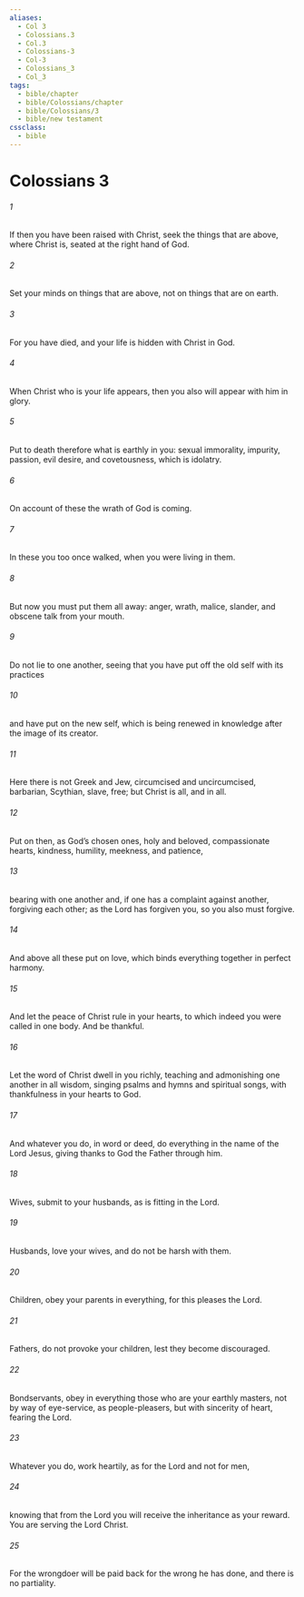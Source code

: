 ```yaml
---
aliases:
  - Col 3
  - Colossians.3
  - Col.3
  - Colossians-3
  - Col-3
  - Colossians_3
  - Col_3
tags:
  - bible/chapter
  - bible/Colossians/chapter
  - bible/Colossians/3
  - bible/new testament
cssclass:
  - bible
---
```


# Colossians 3

###### 1
If then you have been raised with Christ, seek the things that are above, where Christ is, seated at the right hand of God.
###### 2
Set your minds on things that are above, not on things that are on earth.
###### 3
For you have died, and your life is hidden with Christ in God.
###### 4
When Christ who is your life appears, then you also will appear with him in glory.
###### 5
Put to death therefore what is earthly in you:  sexual immorality, impurity, passion, evil desire, and covetousness, which is idolatry.
###### 6
On account of these the wrath of God is coming.
###### 7
In these you too once walked, when you were living in them.
###### 8
But now you must put them all away: anger, wrath, malice, slander, and obscene talk from your mouth.
###### 9
Do not lie to one another, seeing that you have put off the old self with its practices
###### 10
and have put on the new self, which is being renewed in knowledge after the image of its creator.
###### 11
Here there is not Greek and Jew, circumcised and uncircumcised, barbarian, Scythian, slave, free; but Christ is all, and in all.
###### 12
Put on then, as God’s chosen ones, holy and beloved, compassionate hearts, kindness, humility, meekness, and patience,
###### 13
bearing with one another and, if one has a complaint against another, forgiving each other; as the Lord has forgiven you, so you also must forgive.
###### 14
And above all these put on love, which binds everything together in perfect harmony.
###### 15
And let the peace of Christ rule in your hearts, to which indeed you were called in one body. And be thankful.
###### 16
Let the word of Christ dwell in you richly, teaching and admonishing one another in all wisdom, singing psalms and hymns and spiritual songs, with thankfulness in your hearts to God.
###### 17
And whatever you do, in word or deed, do everything in the name of the Lord Jesus, giving thanks to God the Father through him.
###### 18
Wives, submit to your husbands, as is fitting in the Lord.
###### 19
Husbands, love your wives, and do not be harsh with them.
###### 20
Children, obey your parents in everything, for this pleases the Lord.
###### 21
Fathers, do not provoke your children, lest they become discouraged.
###### 22
Bondservants, obey in everything those who are your earthly masters, not by way of eye-service, as people-pleasers, but with sincerity of heart, fearing the Lord.
###### 23
Whatever you do, work heartily, as for the Lord and not for men,
###### 24
knowing that from the Lord you will receive the inheritance as your reward. You are serving the Lord Christ.
###### 25
For the wrongdoer will be paid back for the wrong he has done, and there is no partiality.


